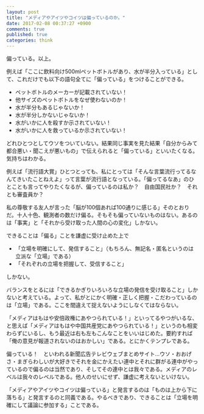 ```yaml
---
layout: post
title: "メディアやアイツやコイツは偏っているのか。"
date: 2017-02-08 00:37:27 +0900
comments: true
published: true
categories: think
---
```


偏っている。以上。

例えば「ここに飲料向け500mlペットボトルがあり、水が半分入っている」として、これだけでも以下の語句全てに「偏っている」をつけることができる。

- ペットボトルのメーカーが記載されていない！
- 他サイズのペットボトルをなぜ使わないのか！
- 水が半分もあるじゃないか！
- 水が半分しかないじゃないか！
- 水がいかに人を殺すか示されていない！
- 水がいかに人を救っているか示されていない！

どれひとつとしてウソをついていない。結果同じ事実を見た結果「自分からみて都合悪い・聞こえが悪いもの」で伝えられると「偏っている」といいたくなる。気持ちはわかる。

例えば「流行語大賞」ひとつとっても、私にとっては「そんな言葉流行ってるなんてきいたことねえよ」って言葉が流行語となっている。「偏ってるなあ」のひとことも言ってやりたくなるが、偏っているのは私か？　自由国民社か？　それとも審査員か？

私の尊敬する友人が言った「脳が100個あれば100通りに感じる」そのとおりだ。十人十色、観測者の数だけ偏る。そもそも偏っていないものはない。あるのは「事実」と「それから受け取った人間の心の変化」しかない。

できることは「偏る」ことを謙虚に受け止めた上で

- 「立場を明確にして、発信すること」（もちろん、無記名・匿名というのは立派な「立場」である）
- 「それぞれの立場を把握して、受信すること」

しかない。

バランスをとるには「できるかぎりいろいろな立場の発信を受け取ること」しかないと考えている。よって、私がとにかく明確・正しく把握・こだわっているのは「立場」である。ここを間違えて捉えないようにしなくてはならない。

「メディアはもはや安倍政権にあやつられている！」といってるやつがいるな、と思えば「メディアはもはや中国共産党にあやつられている！」というのも相変わらずにいるし、もう最近は右も左もこんなことをいいはじめた。要約すれば「俺の意見が報道されないのはおかしい」である。とにかくテンプレである。

偏っている！　といわれる新聞広告テレビウェブまとめサイト…ウソ・おおげさ・まぎらわしいが大好きでそれを金にかえたい連中とそれに群がる連中がやっているので偏るのは当然であり、そしてその連中とは我々である。メディアのレベルは我々のレベルである。他人のせいにせず、謙虚に考えないといけない。

「メディアやアイツやコイツは偏っている」と発言するのは「ものは上から下に落ちる」と発言するのと同義である。やるべきであり、できることは「立場を明確にして議論に参加する」ことである。
